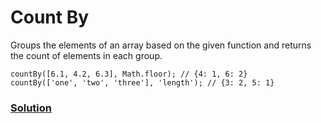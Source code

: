 # Count By

Groups the elements of an array based on the given function and returns the count of elements in each group.

```
countBy([6.1, 4.2, 6.3], Math.floor); // {4: 1, 6: 2}
countBy(['one', 'two', 'three'], 'length'); // {3: 2, 5: 1}
```

### [Solution](./countBy.js)
